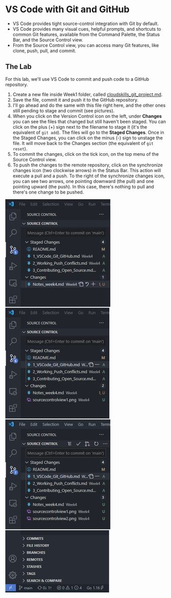 # VS Code with Git and GitHub

- VS Code provides tight source-control integration with Git by default.
- VS Code provides many visual cues, helpful prompts, and shortcuts to common Git features, available from the Command Palette, the Status Bar, and the Source Control view.
- From the Source Control view, you can access many Git features, like clone, push, pull, and commit.

## The Lab

For this lab, we'll use VS Code to commit and push code to a GitHub repository.

1. Create a new file inside Week1 folder, called [cloudskills_git_project.md](Project1/cloudskills_git_project.md).
2. Save the file, commit it and push it to the GitHub repository.
3. I'll go ahead and do the same with this file right here, and the other ones still pending to stage and commit (see pictures).
4. When you click on the Version Control icon on the left, under **Changes** you can see the files that changed but still haven't been staged. You can click on the plus (+) sign next to the filename to stage it (it's the equivalent of `git add`). The files will go to the **Staged Changes**. Once in the Staged Changes, you can click on the minus (-) sign to unstage the file. It will move back to the Changes section (the equivalent of `git reset`).
5. To commit the changes, click on the tick icon, on the top menu of the Source Control view.
6. To push the changes to the remote repository, click on the synchronize changes icon (two clockwise arrows) in the Status Bar. This action will execute a pull and a push. To the right of the synchronize changes icon, you can see two arrows, one pointing downward (the pull) and one pointing upward (the push). In this case, there's nothing to pull and there's one change to be pushed.

![Source Control View 1](sourcecontrolview1.png)
![Source Control View 2](sourcecontrolview2.png)
![Source Control View 3](sourcecontrolview3.png)
![Source Control Sync Changes](sourcecontrolsync.png)
